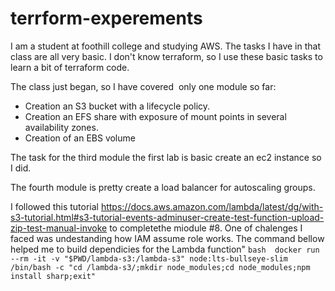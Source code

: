 # terrform-experements

I am a student at foothill college and studying AWS. The tasks I have in that class are all very basic. I don't know terraform, so I use these basic tasks to learn a bit of terraform code.

The class just began, so I have covered  only one module so far:
- Creation an S3 bucket with a lifecycle policy.
- Creation an EFS share with exposure of mount points in several availability zones.
- Creation of an EBS volume 

The task for the third  module  the first lab is basic create an ec2 instance so I did.

The fourth module is pretty create a load balancer for autoscaling groups.

I followed  this tutorial https://docs.aws.amazon.com/lambda/latest/dg/with-s3-tutorial.html#s3-tutorial-events-adminuser-create-test-function-upload-zip-test-manual-invoke to completethe miodule #8. One of chalenges I faced was undestanding how IAM assume role works.
The command bellow helped me to build dependicies  for the Lambda function"
```bash  docker run --rm -it -v "$PWD/lambda-s3:/lambda-s3" node:lts-bullseye-slim /bin/bash -c "cd /lambda-s3/;mkdir node_modules;cd node_modules;npm install sharp;exit"```
